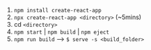 1. `npm install create-react-app`
2. `npx create-react-app <directory>` (~5mins)
3. cd `<directory>`
4. `npm start` | `npm build` | `npm eject`
5. `npm run build` --> `$ serve -s <build_folder>`
